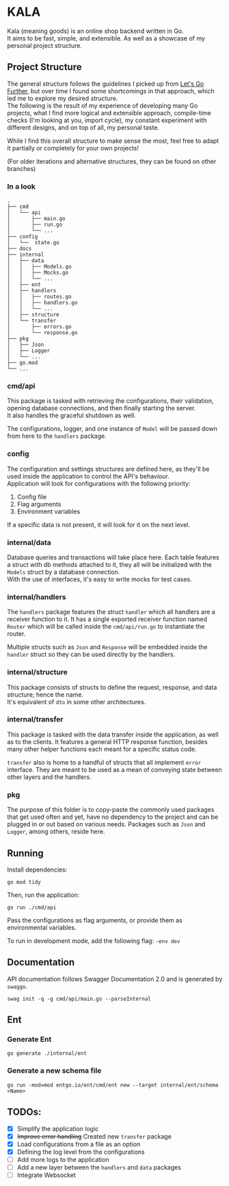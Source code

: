 # KALA

Kala (meaning goods) is an online shop backend written in Go.  
It aims to be fast, simple, and extensible. As well as a showcase of my personal project structure.

## Project Structure

The general structure follows the guidelines I picked up
from [Let's Go Further](https://lets-go-further.alexedwards.net/),
but over time I found some shortcomings in that approach, which led me to explore my desired structure.  
The following is the result of my experience of developing many Go projects, what I find more logical and extensible
approach,
compile-time checks (I'm looking at you, import cycle), my constant experiment with different designs, and on top of
all,
my personal taste.

While I find this overall structure to make sense the most, feel free to adapt it partially or completely for your own
projects!

(For older iterations and alternative structures, they can be found on other branches)

### In a look

```
.
├── cmd
│   └── api
│       ├── main.go
│       ├── run.go
│       └── ...
├── config
│   └──  state.go
├── docs
├── internal
│   ├── data
│   │   ├── Models.go
│   │   ├── Mocks.go
│   │   └── ...
│   ├── ent
│   ├── handlers
│   │   ├── routes.go
│   │   ├── handlers.go
│   │   └── ...
│   ├── structure
│   └── transfer
│       ├── errors.go
│       └── response.go
├── pkg
│   ├── Json
│   ├── Logger
│   └── ...
├── go.mod
└── ...
```

### cmd/api

This package is tasked with retrieving the configurations, their validation, opening database connections, and then
finally starting the server.  
It also handles the graceful shutdown as well.

The configurations, logger, and one instance of `Model` will be passed down from here to the `handlers` package.

### config

The configuration and settings structures are defined here, as they'll be used inside the application to control the
API's behaviour.  
Application will look for configurations with the following priority:

1. Config file
2. Flag arguments
3. Environment variables

If a specific data is not present, it will look for it on the next level.

### internal/data

Database queries and transactions will take place here. Each table features a struct with db methods attached to it,
they all will be initialized with the `Models` struct by a database connection.  
With the use of interfaces, it's easy to write mocks for test cases.

### internal/handlers

The `handlers` package features the struct `handler` which all handlers are a receiver function to it. It has a single
exported receiver function named `Router` which will be called inside the `cmd/api/run.go` to instantiate the router.

Multiple structs such as `Json` and `Response` will be embedded inside the `handler` struct so they can be used directly
by the handlers.

### internal/structure

This package consists of structs to define the request, response, and data structure; hence the name.  
It's equivalent of `dto` in some other architectures.

### internal/transfer

This package is tasked with the data transfer inside the application, as well as to the clients. It features a general
HTTP response function, besides many other helper functions each meant for a specific status code.

`transfer` also is home to a handful of structs that all implement `error` interface. They are meant to be used as a
mean
of conveying state between other layers and the handlers.

### pkg

The purpose of this folder is to copy-paste the commonly used packages that get used often and yet, have no dependency
to the project and can be plugged in or out based on various needs. Packages such as `Json` and `Logger`, among others,
reside here.

## Running

Install dependencies:

```shell
go mod tidy
```

Then, run the application:

```shell
go run ./cmd/api 
```

Pass the configurations as flag arguments, or provide them as environmental variables.

To run in development mode, add the following flag: `-env dev`

## Documentation

API documentation follows Swagger Documentation 2.0 and is generated by `swaggo`.

```shell
swag init -q -g cmd/api/main.go --parseInternal
```

## Ent

### Generate Ent

```shell
go generate ./internal/ent
```

### Generate a new schema file

```shell
go run -mod=mod entgo.io/ent/cmd/ent new --target internal/ent/schema <Name>
```

## TODOs:

- [x] Simplify the application logic
- [x] ~~Improve error handling~~ Created new `transfer` package
- [x] Load configurations from a file as an option
- [x] Defining the log level from the configurations
- [ ] Add more logs to the application
- [ ] Add a new layer between the `handlers` and `data` packages
- [ ] Integrate Websocket
